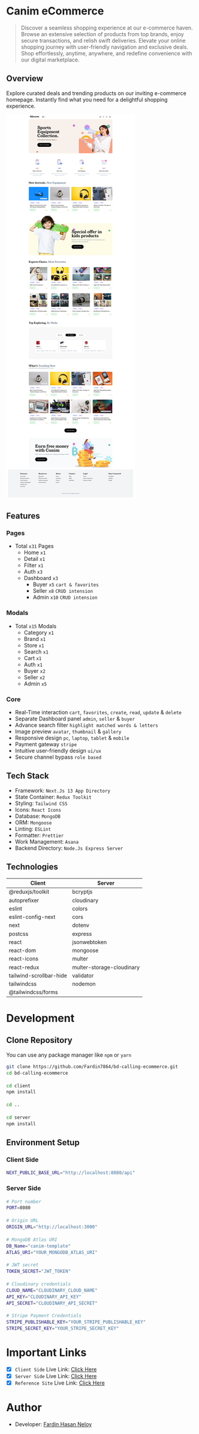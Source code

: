 
# Canim eCommerce

> Discover a seamless shopping experience at our e-commerce haven. Browse an extensive selection of products from top brands, enjoy secure transactions, and relish swift deliveries. Elevate your online shopping journey with user-friendly navigation and exclusive deals. Shop effortlessly, anytime, anywhere, and redefine convenience with our digital marketplace.

## Overview

Explore curated deals and trending products on our inviting e-commerce homepage. Instantly find what you need for a delightful shopping experience.

![canim-ecommerce](./canim-ecommerce.png)

## Features

### Pages

- Total `x31` Pages
  - Home `x1`
  - Detail `x1`
  - Filter `x1`
  - Auth `x3`
  - Dashboard `x3`
    - Buyer `x5` `cart & favorites`
    - Seller `x8` `CRUD intension`
    - Admin `x10` `CRUD intension`

### Modals

- Total `x15` Modals
  - Category `x1`
  - Brand `x1`
  - Store `x1`
  - Search `x1`
  - Cart `x1`
  - Auth `x1`
  - Buyer `x2`
  - Seller `x2`
  - Admin `x5`

### Core

- Real-Time interaction `cart`, `favorites`, `create`, `read`, `update` & `delete`
- Separate Dashboard panel `admin`, `seller` & `buyer`
- Advance search filter `highlight matched words & letters`
- Image preview `avatar`, `thumbnail` & `gallery`
- Responsive design `pc`, `laptop`, `tablet` & `mobile`
- Payment gateway `stripe`
- Intuitive user-friendly design `ui/ux`
- Secure channel bypass `role based`

## Tech Stack

- Framework: `Next.Js 13 App Directory`
- State Container: `Redux Toolkit`
- Styling: `Tailwind CSS`
- Icons: `React Icons`
- Database: `MongoDB`
- ORM: `Mongoose`
- Linting: `ESLint`
- Formatter: `Prettier`
- Work Management: `Asana`
- Backend Directory: `Node.Js Express Server`

## Technologies

| Client                  | Server                    |
| ----------------------- | ------------------------- |
| @reduxjs/toolkit        | bcryptjs                  |
| autoprefixer            | cloudinary                |
| eslint                  | colors                    |
| eslint-config-next      | cors                      |
| next                    | dotenv                    |
| postcss                 | express                   |
| react                   | jsonwebtoken              |
| react-dom               | mongoose                  |
| react-icons             | multer                    |
| react-redux             | multer-storage-cloudinary |
| tailwind-scrollbar-hide | validator                 |
| tailwindcss             | nodemon                   |
| @tailwindcss/forms      |

# Development

## Clone Repository

You can use any package manager like `npm` or `yarn`

```bash
git clone https://github.com/Fardin7864/bd-calling-ecommerce.git
cd bd-calling-ecommerce

cd client
npm install

cd ..

cd server
npm install
```

## Environment Setup

### Client Side

```bash
NEXT_PUBLIC_BASE_URL="http://localhost:8080/api"
```

### Server Side

```bash
# Port number
PORT=8080

# Origin URL
ORIGIN_URL="http://localhost:3000"

# MongoDB Atlas URI
DB_Name="canim-template"
ATLAS_URI="YOUR_MONGODB_ATLAS_URI"

# JWT secret
TOKEN_SECRET="JWT_TOKEN"

# Cloudinary credentials
CLOUD_NAME="CLOUDINARY_CLOUD_NAME"
API_KEY="CLOUDINARY_API_KEY"
API_SECRET="CLOUDINARY_API_SECRET"

# Stripe Payment Credentials
STRIPE_PUBLISHABLE_KEY="YOUR_STRIPE_PUBLISHABLE_KEY"
STRIPE_SECRET_KEY="YOUR_STRIPE_SECRET_KEY"
```

# Important Links

- [x] `Client Side` Live Link: [Click Here]()
- [x] `Server Side` Live Link: [Click Here]()
- [x] `Reference Site` Live Link: [Click Here](https://chisnghiax.com/ciseco/)

# Author

- Developer: [Fardin Hasan Neloy](https://fardinhasan.netlify.app/)
